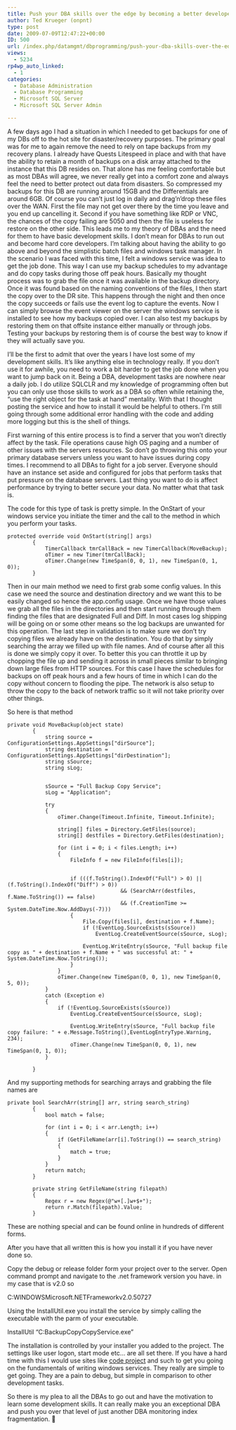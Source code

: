 ```yaml
---
title: Push your DBA skills over the edge by becoming a better developer
author: Ted Krueger (onpnt)
type: post
date: 2009-07-09T12:47:22+00:00
ID: 500
url: /index.php/datamgmt/dbprogramming/push-your-dba-skills-over-the-edge-and-b/
views:
  - 5234
rp4wp_auto_linked:
  - 1
categories:
  - Database Administration
  - Database Programming
  - Microsoft SQL Server
  - Microsoft SQL Server Admin

---
```

A few days ago I had a situation in which I needed to get backups for one of my DBs off to the hot site for disaster/recovery purposes. The primary goal was for me to again remove the need to rely on tape backups from my recovery plans. I already have Quests Litespeed in place and with that have the ability to retain a month of backups on a disk array attached to the instance that this DB resides on. That alone has me feeling comfortable but as most DBAs will agree, we never really get into a comfort zone and always feel the need to better protect out data from disasters. So compressed my backups for this DB are running around 15GB and the Differentials are around 6GB. Of course you can&#8217;t just log in daily and drag&#8217;n&#8217;drop these files over the WAN. First the file may not get over there by the time you leave and you end up cancelling it. Second if you have something like RDP or VNC, the chances of the copy failing are 5050 and then the file is useless for restore on the other side. This leads me to my theory of DBAs and the need for them to have basic development skills. I don&#8217;t mean for DBAs to run out and become hard core developers. I&#8217;m talking about having the ability to go above and beyond the simplistic batch files and windows task manager. In the scenario I was faced with this time, I felt a windows service was idea to get the job done. This way I can use my backup schedules to my advantage and do copy tasks during those off peak hours. Basically my thought process was to grab the file once it was available in the backup directory. Once it was found based on the naming conventions of the files, I then start the copy over to the DR site. This happens through the night and then once the copy succeeds or fails use the event log to capture the events. Now I can simply browse the event viewer on the server the windows service is installed to see how my backups copied over. I can also test my backups by restoring them on that offsite instance either manually or through jobs. Testing your backups by restoring them is of course the best way to know if they will actually save you. 

I&#8217;ll be the first to admit that over the years I have lost some of my development skills. It&#8217;s like anything else in technology really. If you don&#8217;t use it for awhile, you need to work a bit harder to get the job done when you want to jump back on it. Being a DBA, development tasks are nowhere near a daily job. I do utilize SQLCLR and my knowledge of programming often but you can only use those skills to work as a DBA so often while retaining the, &#8220;use the right object for the task at hand&#8221; mentality. With that I thought posting the service and how to install it would be helpful to others. I&#8217;m still going through some additional error handling with the code and adding more logging but this is the shell of things. 

First warning of this entire process is to find a server that you won&#8217;t directly affect by the task. File operations cause high OS paging and a number of other issues with the servers resources. So don&#8217;t go throwing this onto your primary database servers unless you want to have issues during copy times. I recommend to all DBAs to fight for a job server. Everyone should have an instance set aside and configured for jobs that perform tasks that put pressure on the database servers. Last thing you want to do is affect performance by trying to better secure your data. No matter what that task is.

The code for this type of task is pretty simple. In the OnStart of your windows service you initiate the timer and the call to the method in which you perform your tasks.

```CSHARP
protected override void OnStart(string[] args)
        {
            TimerCallback tmrCallBack = new TimerCallback(MoveBackup);
            oTimer = new Timer(tmrCallBack);
            oTimer.Change(new TimeSpan(0, 0, 1), new TimeSpan(0, 1, 0));
        }
```
Then in our main method we need to first grab some config values. In this case we need the source and destination directory and we want this to be easily changed so hence the app.config usage. Once we have those values we grab all the files in the directories and then start running through them finding the files that are designated Full and Diff. In most cases log shipping will be going on or some other means so the log backups are unwanted for this operation. The last step in validation is to make sure we don&#8217;t try copying files we already have on the destination. You do that by simply searching the array we filled up with file names. And of course after all this is done we simply copy it over. To better this you can throttle it up by chopping the file up and sending it across in small pieces similar to bringing down large files from HTTP sources. For this case I have the schedules for backups on off peak hours and a few hours of time in which I can do the copy without concern to flooding the pipe. The network is also setup to throw the copy to the back of network traffic so it will not take priority over other things.

So here is that method

```CSHARP
private void MoveBackup(object state)
        {
            string source = ConfigurationSettings.AppSettings["dirSource"];
            string destination = ConfigurationSettings.AppSettings["dirDestination"];
            string sSource;
            string sLog;
  

            sSource = "Full Backup Copy Service";
            sLog = "Application";

            try
            {
                oTimer.Change(Timeout.Infinite, Timeout.Infinite);

                string[] files = Directory.GetFiles(source);
                string[] destfiles = Directory.GetFiles(destination);

                for (int i = 0; i < files.Length; i++)
                {
                    FileInfo f = new FileInfo(files[i]);


                    if (((f.ToString().IndexOf("Full") > 0) || (f.ToString().IndexOf("Diff") > 0)) 
                                    && (SearchArr(destfiles, f.Name.ToString()) == false)
                                    && (f.CreationTime >= System.DateTime.Now.AddDays(-7)))
                    {
                        File.Copy(files[i], destination + f.Name);
                        if (!EventLog.SourceExists(sSource))
                            EventLog.CreateEventSource(sSource, sLog);

                        EventLog.WriteEntry(sSource, "Full backup file copy as " + destination + f.Name + " was successful at: " + System.DateTime.Now.ToString());
                    }
                }
                oTimer.Change(new TimeSpan(0, 0, 1), new TimeSpan(0, 5, 0));
            }
            catch (Exception e)
            {
                if (!EventLog.SourceExists(sSource))
                    EventLog.CreateEventSource(sSource, sLog);

                    EventLog.WriteEntry(sSource, "Full backup file copy failure: " + e.Message.ToString(),EventLogEntryType.Warning, 234);
                    oTimer.Change(new TimeSpan(0, 0, 1), new TimeSpan(0, 1, 0));
            }
            
        }
```
And my supporting methods for searching arrays and grabbing the file names are

```CSHARP
private bool SearchArr(string[] arr, string search_string)
        {
            bool match = false;

            for (int i = 0; i < arr.Length; i++)
            {
                if (GetFileName(arr[i].ToString()) == search_string)
                {
                    match = true;
                }
            }
            return match;
        }

        private string GetFileName(string filepath)
        {
            Regex r = new Regex(@"w+[.]w+$+");
            return r.Match(filepath).Value;
        }
```
These are nothing special and can be found online in hundreds of different forms. 

After you have that all written this is how you install it if you have never done so.

Copy the debug or release folder form your project over to the server. Open command prompt and navigate to the .net framework version you have. in my case that is v2.0 so
  
C:WINDOWSMicrosoft.NETFrameworkv2.0.50727

Using the InstallUtil.exe you install the service by simply calling the executable with the parm of your executable.
  
InstallUtil &#8220;C:BackupCopyCopyService.exe&#8221;

The installation is controlled by your installer you added to the project. The settings like user logon, start mode etc&#8230; are all set there. If you have a hard time with this I would use sites like [code project][1] and such to get you going on the fundamentals of writing windows services. They really are simple to get going. They are a pain to debug, but simple in comparison to other development tasks.

So there is my plea to all the DBAs to go out and have the motivation to learn some development skills. It can really make you an exceptional DBA and push you over that level of just another DBA monitoring index fragmentation. 🙂

 [1]: http://www.codeproject.com/KB/system/WindowsService.aspx